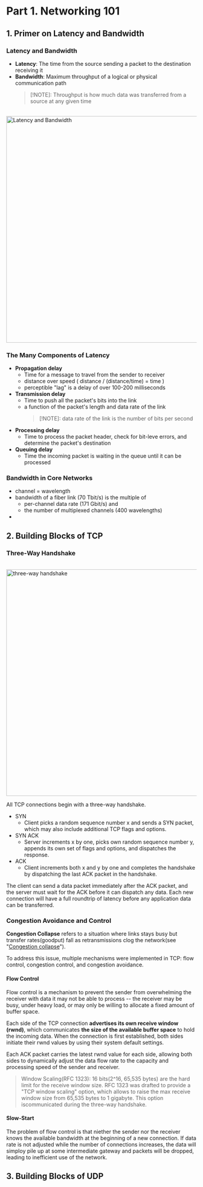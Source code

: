 # Part 1. Networking 101

## 1. Primer on Latency and Bandwidth

### Latency and Bandwidth

- **Latency**: The time from the source sending a packet to the destination receiving it
- **Bandwidth**: Maximum throughput of a logical or physical communication path
    > [!NOTE]: Throughput is how much data was transferred from a source at any given time

<br>
<img src="https://d3ansictanv2wj.cloudfront.net/hpbn_0101-13f123fd47ea08d5c5dec2bd8712c833.png" alt="Latency and Bandwidth" width="600"/>
<br>

### The Many Components of Latency

- **Propagation delay**
    - Time for a message to travel from the sender to receiver
    - distance over speed ( distance / (distance/time) = time )
    - perceptible "lag" is a delay of over 100-200 milliseconds 
- **Transmission delay**
    - Time to push all the packet's bits into the link
    - a function of the packet's length and data rate of the link
        > [!NOTE]: data rate of the link is the number of bits per second
- **Processing delay**
    - Time to process the packet header, check for bit-leve errors, and determine the packet's destination
- **Queuing delay**
    - Time the incoming packet is waiting in the queue until it can be processed

### Bandwidth in Core Networks

- channel = wavelength
- bandwidth of a fiber link (70 Tbit/s) is the multiple of
    - per-channel data rate (171 Gbit/s) and
    - the number of multiplexed channels (400 wavelengths)
- 


## 2. Building Blocks of TCP

### Three-Way Handshake

<br>
<img src="https://orm-chimera-prod.s3.amazonaws.com/1230000000545/images/hpbn_0201.png" alt="three-way handshake" width="600"/>
<br>

All TCP connections begin with a three-way handshake.
- SYN
    - Client picks a random sequence number x and sends a SYN packet, which may also include additional TCP flags and options.
- SYN ACK
    - Server increments x by one, picks own random sequence number y, appends its own set of flags and options, and dispatches the response.
- ACK
    - Client increments both x and y by one and completes the handshake by dispatching the last ACK packet in the handshake.

The client can send a data packet immediately after the ACK packet, and the server must wait for the ACK before it can dispatch any data.
Each new connection will have a full roundtrip of latency before any application data can be transferred.

### Congestion Avoidance and Control

**Congestion Collapse** refers to a situation where links stays busy but transfer rates(goodput) fall as retransmissions clog the network(see "[Congestion collapse](https://www.freesoft.org/CIE/RFC/896/2.htm)").

To address this issue, multiple mechanisms were implemented in TCP: flow control, congestion control, and congestion avoidance.

#### Flow Control

Flow control is a mechanism to prevent the sender from overwhelming the receiver with data it may not be able to process -- the receiver may be busy, under heavy load, or may only be willing to allocate a fixed amount of buffer space.

Each side of the TCP connection **advertises its own receive window (rwnd)**, which communicates **the size of the available buffer space** to hold the incoming data. When the connection is first established, both sides initiate their rwnd values by using their system default settings.

Each ACK packet carries the latest rwnd value for each side, allowing both sides to dynamically adjust the data flow rate to the capacity and processing speed of the sender and receiver.

> Window Scaling(RFC 1323): 16 bits(2^16, 65,535 bytes) are the hard limit for the receive window size. RFC 1323 was drafted to provide a "TCP window scaling" option, which allows to raise the max receive window size from 65,535 bytes to 1 gigabyte. This option iscommunicated during the three-way handshake.


#### Slow-Start

The problem of flow control is that niether the sender nor the receiver knows the available bandwidth at the beginning of a new connection. If data rate is not adjusted while the number of connections increases, the data will simploy pile up at some intermediate gateway and packets will be dropped, leading to inefficient use of the network.




## 3. Building Blocks of UDP